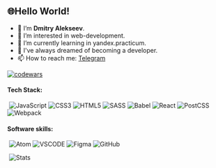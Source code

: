<h2>&#127760;Hello World!</h2>

- 👋 I’m <b>Dmitry Alekseev</b>.
- 👀 I’m interested in web-development.
- 🌱 I’m currently learning in yandex.practicum.
- 💞️ I've always dreamed of becoming a developer.
- 📫 How to reach me: <a href="https://t.me/blyaderuiner" target="_blank">Telegram</a>


[![codewars](https://www.codewars.com/users/BLYADERUINER/badges/large)](https://www.codewars.com/users/BLYADERUINER)  

<h4>Tech Stack:</h4>

&nbsp;![JavaScript](https://img.shields.io/badge/javascript-%23303133.svg?style=for-the-badge&logo=javascript&logoColor=%23F7DF1E)
![CSS3](https://img.shields.io/badge/css3-%231572B6.svg?style=for-the-badge&logo=css3&logoColor=white)
![HTML5](https://img.shields.io/badge/html5-%23E34F26.svg?style=for-the-badge&logo=html5&logoColor=white)
![SASS](https://img.shields.io/badge/Sass-CC6699?style=for-the-badge&logo=sass&logoColor=white)
![Babel](https://img.shields.io/badge/Babel-F9DC3E?style=for-the-badge&logo=babel&logoColor=white)
![React](https://img.shields.io/badge/React-1D2C4E?style=for-the-badge&logo=react&logoColor=61DAFB)
![PostCSS](https://img.shields.io/badge/postcss-85002E?style=for-the-badge&logo=postcss&logoColor=white)
![Webpack](https://img.shields.io/badge/Webpack-2E86C1?style=for-the-badge&logo=Webpack&logoColor=white)



<h4>Software skills:</h4>

&nbsp;![Atom](https://img.shields.io/badge/Atom-5FB57B?style=for-the-badge&logo=Atom&logoColor=white)
![VSCODE](https://img.shields.io/badge/VSCode-0078D4?style=for-the-badge&logo=visual%20studio%20code&logoColor=white)
![Figma](https://img.shields.io/badge/Figma-E46877?style=for-the-badge&logo=figma&logoColor=white)
![GitHub](https://img.shields.io/badge/GitHub-642193?style=for-the-badge&logo=github&logoColor=white)


 
&nbsp;![Stats](https://github-profile-summary-cards.vercel.app/api/cards/profile-details?username=BLYADERUINER&theme=dracula)
